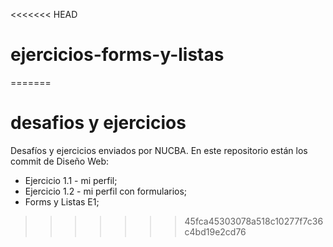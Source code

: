 <<<<<<< HEAD
# ejercicios-forms-y-listas
=======
# desafios y ejercicios
Desafíos y ejercicios enviados por NUCBA. 
En este repositorio están los commit de Diseño Web:
- Ejercicio 1.1 - mi perfil;
- Ejercicio 1.2 - mi perfil con formularios;
- Forms y Listas E1;
>>>>>>> 45fca45303078a518c10277f7c36c4bd19e2cd76
